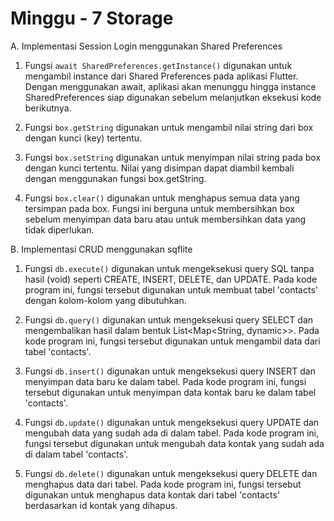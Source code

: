 # Minggu - 7 Storage

A. Implementasi Session Login menggunakan Shared Preferences

1. Fungsi ``await SharedPreferences.getInstance()`` digunakan untuk mengambil instance dari Shared Preferences pada aplikasi Flutter. Dengan menggunakan await, aplikasi akan menunggu hingga instance SharedPreferences siap digunakan sebelum melanjutkan eksekusi kode berikutnya.

2. Fungsi ``box.getString`` digunakan untuk mengambil nilai string dari box dengan kunci (key) tertentu.

3. Fungsi ``box.setString`` digunakan untuk menyimpan nilai string pada box dengan kunci tertentu. Nilai yang disimpan dapat diambil kembali dengan menggunakan fungsi box.getString.

4. Fungsi ``box.clear()`` digunakan untuk menghapus semua data yang tersimpan pada box. Fungsi ini berguna untuk membersihkan box sebelum menyimpan data baru atau untuk membersihkan data yang tidak diperlukan.

B. Implementasi CRUD menggunakan sqflite

1. Fungsi ``db.execute()`` digunakan untuk mengeksekusi query SQL tanpa hasil (void) seperti CREATE, INSERT, DELETE, dan UPDATE. Pada kode program ini, fungsi tersebut digunakan untuk membuat tabel 'contacts' dengan kolom-kolom yang dibutuhkan.

2. Fungsi ``db.query()`` digunakan untuk mengeksekusi query SELECT dan mengembalikan hasil dalam bentuk List<Map<String, dynamic>>. Pada kode program ini, fungsi tersebut digunakan untuk mengambil data dari tabel 'contacts'.

3. Fungsi ``db.insert()`` digunakan untuk mengeksekusi query INSERT dan menyimpan data baru ke dalam tabel. Pada kode program ini, fungsi tersebut digunakan untuk menyimpan data kontak baru ke dalam tabel 'contacts'.

4. Fungsi ``db.update()`` digunakan untuk mengeksekusi query UPDATE dan mengubah data yang sudah ada di dalam tabel. Pada kode program ini, fungsi tersebut digunakan untuk mengubah data kontak yang sudah ada di dalam tabel 'contacts'.

5. Fungsi ``db.delete()`` digunakan untuk mengeksekusi query DELETE dan menghapus data dari tabel. Pada kode program ini, fungsi tersebut digunakan untuk menghapus data kontak dari tabel 'contacts' berdasarkan id kontak yang dihapus.
